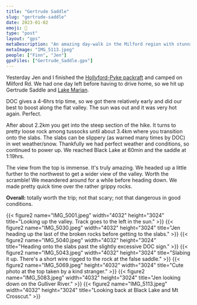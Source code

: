 ```yaml
---
title: "Gertrude Saddle"
slug: "gertrude-saddle"
date: 2023-01-02
emoji: 🥾
type: "post"
layout: "gps"
metaDescription: "An amazing day-walk in the Milford region with stunning views and awesome geology."
metaImage: "IMG_5113.jpeg"
people: ["Finn", "Jen"]
gpxFiles: ["Gertrude_Saddle.gpx"]
---
```


Yesterday Jen and I finished the [Hollyford-Pyke packraft](/posts/hollyford-pyke-packraft/) and camped on Milford Rd. We had one day left before having to drive home, so we hit up Gertrude Saddle and [Lake Marian](/posts/lake-marian/).

DOC gives a 4-6hrs trip time, so we got there relatively early and did our best to boost along the flat valley. The sun was out and it was very hot again. Perfect.

After about 2.2km you get into the steep section of the hike. It turns to pretty loose rock among tussocks until about 3.4km where you transition onto the slabs. The slabs can be slippery (as warned many times by DOC) in wet weather/snow. Thankfully we had perfect weather and conditions, so continued to power up. We reached Black Lake at 60min and the saddle at 1:19hrs.

The view from the top is immense. It's truly amazing. We headed up a little further to the northwest to get a wider view of the valley. Worth the scramble! We meandered around for a while before heading down. We made pretty quick time over the rather grippy rocks.

__Overall:__ totally worth the trip; not that scary; not that dangerous in good conditions.

{{< figure2 name="IMG_5001.jpeg" width="4032" height="3024" title="Looking up the valley. Track goes to the left in the sun." >}}
{{< figure2 name="IMG_5030.jpeg" width="4032" height="3024" title="Jen heading up the last of the broken rocks before getting to the slabs." >}}
{{< figure2 name="IMG_5040.jpeg" width="4032" height="3024" title="Heading onto the slabs past the slightly excessive DOC sign." >}}
{{< figure2 name="IMG_5043.jpeg" width="4032" height="3024" title="Slabing it up. There's a short wire rigged to the rock at the false saddle." >}}
{{< figure2 name="IMG_5069.jpeg" height="4032" width="3024" title="Cute photo at the top taken by a kind stranger." >}}
{{< figure2 name="IMG_5083.jpeg" width="4032" height="3024" title="Jen looking down on the Gulliver River." >}}
{{< figure2 name="IMG_5113.jpeg" width="4032" height="3024" title="Looking back at Black Lake and Mt Crosscut." >}}
